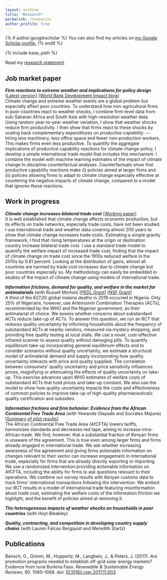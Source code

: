 ```yaml
---
layout: archive
title: "Research"
permalink: /research/
author_profile: true
---
```


{% if author.googlescholar %}
  You can also find my articles on <u><a href="{{author.googlescholar}}">my Google Scholar profile</a>.</u>
{% endif %}

{% include base_path %}

Read my [research statement][research_statement].

## Job market paper

***Firm reactions to extreme weather and implications for policy design*** [[Latest version][jmp]] [[World Bank Development Impact blog][jmp_blog]]\
Climate change and extreme weather events are a global problem but especially affect poor countries. To understand how non-agricultural firms in poor countries react to weather shocks, I combine firm-level data from sub-Saharan Africa and South Asia with high-resolution weather data. Using random year-to-year weather variation, I show that weather shocks reduce firm productivity. I then show that firms react to these shocks by scaling back complementary expenditures on *productive capability* --- hiring less machinery, less office space and fewer non-production workers. This makes firms even less productive. To quantify the aggregate implications of productive capability reactions for climate change policy, I develop a simple international trade model that includes this mechanism. I combine the model with machine learning estimates of the impact of climate change to discipline counterfactual analyses. Counterfactuals show that productive capability reactions make (i) policies aimed at larger firms and (ii) policies allowing firms to adapt to climate change especially effective at countering the negative impacts of climate change, compared to a model that ignores these reactions.

## Work in progress

***Climate change increases bilateral trade cost*** [[Working paper][trade_network_changes]]\
It is well established that climate change affects economic production, but its effects on trade networks, especially trade costs, have not been studied. I use international trade and weather data covering almost 200 years to show that climate change increases trade costs. Estimating a simple gravity framework, I find that rising temperatures at the origin or destination country increase bilateral trade cost. I use a standard trade model to quantify the welfare impact of increased trade cost, finding that the impact of climate change on trade cost since the 1910s reduced welfare in the 2010s by 0.81 percent. Looking at the distribution of gains, almost all countries are harmed by trade cost increases due to climate change but poor countries especially so. My methodology can easily be embedded in studies of the impact of climate change using models of international trade.

***Information frictions, demand for quality, and welfare in the market for antimalarials*** (with Russell
Morton) [[PEDL Grant][pedl_info_frictions]] [[NSF Grant][nsf_info_frictions]]\
A third of the 627,00 global malaria deaths in 2019 occurred in Nigeria. Only 25% of Nigerians, however, use Artemisinin Combination Therapies (ACTs), recommended by the WHO and the Nigerian government, as their antimalarial of choice. We assess whether concerns about substandard ACTs reduce take-up of ACTs. To answer this question, we run an RCT that reduces quality uncertainty by informing households about the frequency of substandard ACTs at nearby vendors, measured via mystery shopping, and providing free quality testing at local stalls. We use a novel, cost-effective infrared scanner to assess quality without damaging pills. To quantify equilibrium take-up incorporating general equilibrium effects and to consider scenarios without quality uncertainty, we estimate a structural model of antimalarial demand and supply incorporating how quality uncertainty interacts with price and quality supplied. The correlation between consumers’ quality uncertainty and price sensitivity influences prices, magnifying or attenuating the effects of quality uncertainty on take-up. This exercise advances upon WHO estimates of welfare costs of substandard ACTs that hold prices and take-up constant. We also use the model to show how quality uncertainty impacts the costs and effectiveness of common policies to improve take-up of high-quality pharmaceuticals: quality certification and subsidies.

***Information frictions and firm behavior: Evidence from the African Continental Free Trade Area*** (with Yewande Olapade and Socrates Majune) [[Summary of pilot results][trade_info_frictions_pedl]]\
The African Continental Free Trade Area (AfCFTA) lowers tariffs, harmonizes standards and decreases red tape, aiming to increase intra-African trade. We find, however, that a substantial fraction of Kenyan firms is unaware of the agreement. This is true even among larger firms and firms already engaged in international trade. We ask whether increasing awareness of the agreement and giving firms actionable information on changes relevant to their sector can increase engagement in international trade, especially for firms that are already directly exporting or importing. We use a randomized intervention providing actionable information on AfCFTA, including the ability for firms to ask questions relevant to their operations. We combine our survey results with Kenyan customs data to track firms’ international transactions following the intervention. We embed our RCT results in a model of international trade featuring misinformation about trade cost, estimating the welfare costs of the information friction we highlight, and the benefit of policies aimed at removing it.

***The heterogeneous impacts of weather shocks on households in poor countries*** (with Hoyt
Bleakley)

***Quality, contracting, and competition in developing country supply chains*** (with Lauren Falcao
Bergquist and Meredith Startz)

## Publications

Bensch, G., Grimm, M., Huppertz, M., Langbein, J., & Peters, J. (2017). Are promotion programs needed to establish off-grid solar energy markets? Evidence from rural Burkina Faso. *Renewable & Sustainable Energy Reviews, 90*, 1060-1068. doi: [10.1016/j.rser.2017.11.003][bghlp2017]

[jmp]: ../files/max_huppertz_jmp.pdf
[jmp_blog]: https://blogs.worldbank.org/impactevaluations/sacking-sales-staff-how-firms-poor-countries-deal-extreme-weather-guest-post-max
[research_statement]: ../files/research_statement.pdf
[trade_network_changes]: ../files/trade_network_changes.pdf
[trade_info_frictions_pedl]: https://pedl.cepr.org/publications/african-continental-integration-and-firm-awareness-trade-policy-evidence-kenyan-pilot
[bghlp2017]: https://doi.org/10.1016/j.rser.2017.11.003
[pedl_info_frictions]: https://pedl.cepr.org/content/information-frictions-demand-quality-and-welfare-market-antimalarials-1
[nsf_info_frictions]: https://www.nsf.gov/awardsearch/showAward?AWD_ID=2117105&HistoricalAwards=false
